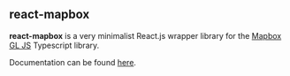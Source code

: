 ## react-mapbox

**react-mapbox** is a very minimalist React.js wrapper library for the 
[Mapbox GL JS](https://docs.mapbox.com/mapbox-gl-js/guides/) 
Typescript library.

Documentation can be found [here](https://vinctustech.github.io/react-mapbox/).
